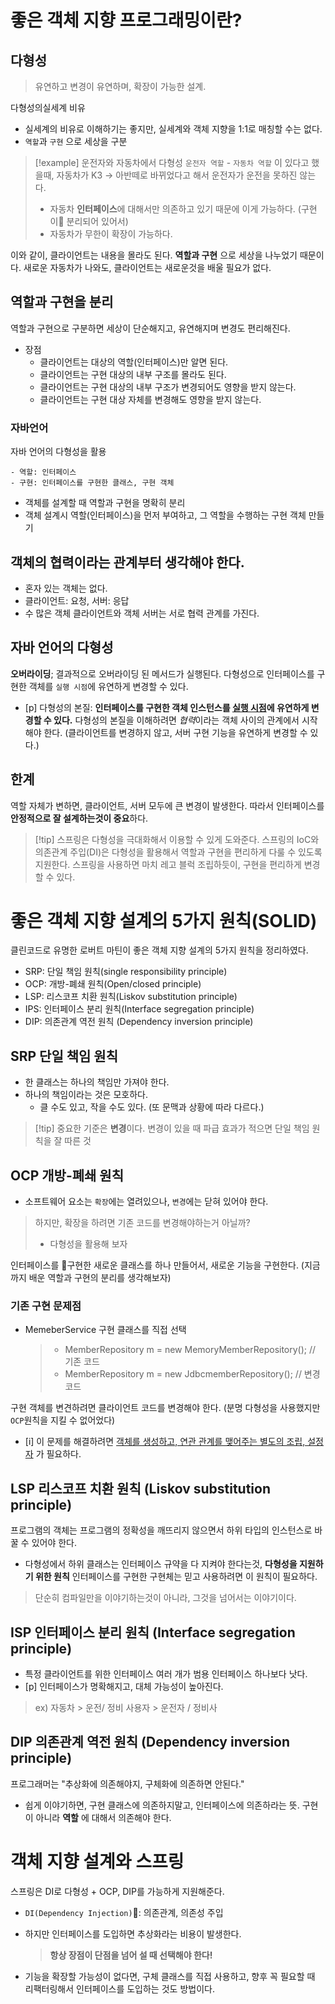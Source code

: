 
# 좋은 객체 지향 프로그래밍이란?

## 다형성

> 유연하고 변경이 유연하며, 확장이 가능한 설계.

다형성의실세계 비유
- 실세계의 비유로 이해하기는 좋지만, 실세계와 객체 지향을 1:1로 매칭할 수는 없다.
- `역할`과 `구현` 으로 세상을 구분

> [!example] 운전자와 자동차에서 다형성
> `운전자 역할` - `자동차 역할` 이 있다고 했을때, 자동차가 K3 -> 아반떼로 바뀌었다고 해서 운전자가 운전을 못하진 않는다.
> - 자동차 **인터페이스**에 대해서만 의존하고 있기 때문에 이게 가능하다.
> 	(구현이 분리되어 있어서)
>- 자동차가 무한이 확장이 가능하다.

이와 같이, 클라이언트는 내용을 몰라도 된다. **역할과 구현** 으로 세상을 나누었기 때문이다.
새로운 자동차가 나와도, 클라이언트는 새로운것을 배울 필요가 없다.

## 역할과 구현을 분리

역할과 구현으로 구분하면 세상이 단순해지고, 유연해지며 변경도 편리해진다.

- 장점
	- 클라이언트는 대상의 역할(인터페이스)만 알면 된다.
	- 클라이언트는 구현 대상의 내부 구조를 몰라도 된다.
	- 클라이언트는 구현 대상의 내부 구조가 변경되어도 영향을 받지 않는다.
	- 클라이언트는 구현 대상 자체를 변경해도 영향을 받지 않는다.

### 자바언어

자바 언어의 다형성을 활용
```text
- 역할: 인터페이스
- 구현: 인터페이스를 구현한 클래스, 구현 객체
```
- 객체를 설계할 때 역할과 구현을 명확히 분리
- 객체 설계시 역할(인터페이스)을 먼저 부여하고, 그 역할을 수행하는 구현 객체 만들기

## 객체의 협력이라는 관계부터 생각해야 한다.

- 혼자 있는 객체는 없다.
- 클라이언트: 요청, 서버: 응답
- 수 많은 객체 클라이언트와 객체 서버는 서로 협력 관계를 가진다.

## 자바 언어의 다형성

**오버라이딩**; 결과적으로 오버라이딩 된 메서드가 실행된다.
다형성으로 인터페이스를 구현한 객체를 `실행 시점`에 유연하게 변경할 수 있다.

- [p] 다형성의 본질: **인터페이스를 구현한 객체 인스턴스를 <u>실행 시점</u>에 유연하게 변경할 수 있다.**
다형성의 본질을 이해하려면 *협력*이라는 객체 사이의 관계에서 시작해야 한다. (클라이언트를 변경하지 않고, 서버 구현 기능을 유연하게 변경할 수 있다.)

## 한계

역할 자체가 변하면, 클라이언트, 서버 모두에 큰 변경이 발생한다.
따라서 인터페이스를 **안정적으로 잘 설계하는것이 중요**하다.

> [!tip] 스프링은 다형성을 극대화해서 이용할 수 있게 도와준다.
> 스프링의 IoC와 의존관계 주입(DI)은 다형성을 활용해서 역할과 구현을 편리하게 다룰 수 있도록 지원한다. 스프링을 사용하면 마치 레고 블럭 조립하듯이, 구현을 편리하게 변경할 수 있다.

# 좋은 객체 지향 설계의 5가지 원칙(SOLID)

클린코드로 유명한 로버트 마틴이 좋은 객체 지향 설계의 5가지 원칙을 정리하였다.
- SRP: 단일 책임 원칙(single responsibility principle)
- OCP: 개방-폐쇄 원칙(Open/closed principle)
- LSP: 리스코프 치환 원칙(Liskov substitution principle)
- IPS: 인터페이스 분리 원칙(Interface segregation principle)
- DIP: 의존관계 역전 원칙 (Dependency inversion principle)

## SRP 단일 책임 원칙

- 한 클래스는 하나의 책임만 가져야 한다.
- 하나의 책임이라는 것은 모호하다.
	- 클 수도 있고, 작을 수도 있다. (또 문맥과 상황에 따라 다르다.)

> [!tip] 중요한 기준은 **변경**이다.
> 변경이 있을 때 파급 효과가 적으면 단일 책임 원칙을 잘 따른 것

## OCP 개방-폐쇄 원칙

- 소프트웨어 요소는 `확장`에는 열려있으나, `변경`에는 닫혀 있어야 한다.

> 하지만, 확장을 하려면 기존 코드를 변경해야하는거 아닐까?
> - 다형성을 활용해 보자

인터페이스를 구현한 새로운 클래스를 하나 만들어서, 새로운 기능을 구현한다.
(지금까지 배운 역할과 구현의 분리를 생각해보자)

### 기존 구현 문제점

- MemeberService 구현 클래스를 직접 선택
	> - MemberRepository m = new MemoryMemberRepository(); // 기존 코드
	> - MemberRepository m = new JdbcmemberRepository(); // 변경 코드

구현 객체를 변견하려면 클라이언트 코드를 변경해야 한다. (분명 다형성을 사용했지만 `OCP`원칙을 지킬 수 없어었다)

- [i] 이 문제를 해결하려면 <u>객체를 생성하고, 연관 관계를 맺어주는 별도의 조립, 설정자</u> 가 필요하다.

## LSP 리스코프 치환 원칙 (Liskov substitution principle)

프로그램의 객체는 프로그램의 정확성을 깨뜨리지 않으면서 하위 타입의 인스턴스로 바꿀 수 있어야 한다.
- 다형성에서 하위 클래스는 인터페이스 규약을 다 지켜야 한다는것, **다형성을 지원하기 위한 원칙**
  인터페이스를 구현한 구현체는 믿고 사용하려면 이 원칙이 필요하다.

> 단순히 컴파일만을 이야기하는것이 아니라, 그것을 넘어서는 이야기이다.

## ISP 인터페이스 분리 원칙 (Interface segregation principle)

- 특정 클라이언트를 위한 인터페이스 여러 개가 범용 인터페이스 하나보다 낫다.
- [p] 인터페이스가 명확해지고, 대체 가능성이 높아진다.

> ex) 자동차 > 운전/ 정비 
> 사용자 > 운전자 / 정비사

## DIP 의존관계 역전 원칙 (Dependency inversion principle)

프로그래머는 "추상화에 의존해야지, 구체화에 의존하면 안된다."
- 쉽게 이야기하면, 구현 클래스에 의존하지말고, 인터페이스에 의존하라는 뜻.
	구현이 아니라 **역할** 에 대해서 의존해야 한다.

# 객체 지향 설계와 스프링

스프링은 DI로 다형성 + OCP, DIP를 가능하게 지원해준다.
- `DI(Dependency Injection)`: 의존관계, 의존성 주입

- 하지만 인터페이스를 도입하면 추상화라는 비용이 발생한다.
	> **항상 장점이 단점을 넘어 설 때 선택해야 한다!**
- 기능을 확장할 가능성이 없다면, 구체 클래스를 직접 사용하고, 향후 꼭 필요할 때 리팩터링해서 인터페이스를 도입하는 것도 방법이다.